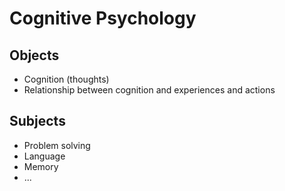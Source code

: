 # Cognitive Psychology

## Objects

- Cognition (thoughts)
- Relationship between cognition and experiences and actions

## Subjects

- Problem solving
- Language
- Memory
- ...